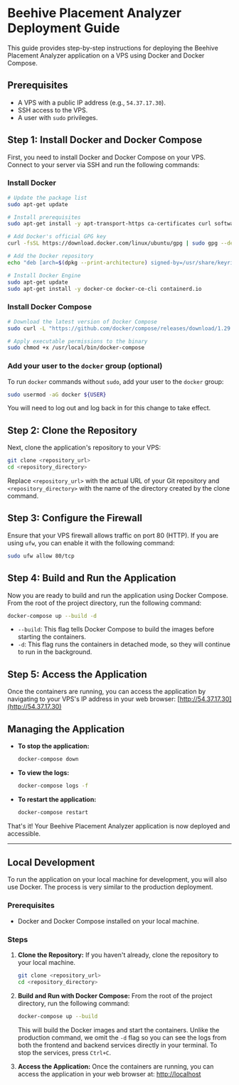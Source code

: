 # Beehive Placement Analyzer Deployment Guide

This guide provides step-by-step instructions for deploying the Beehive Placement Analyzer application on a VPS using Docker and Docker Compose.

## Prerequisites

- A VPS with a public IP address (e.g., `54.37.17.30`).
- SSH access to the VPS.
- A user with `sudo` privileges.

## Step 1: Install Docker and Docker Compose

First, you need to install Docker and Docker Compose on your VPS. Connect to your server via SSH and run the following commands:

### Install Docker
```bash
# Update the package list
sudo apt-get update

# Install prerequisites
sudo apt-get install -y apt-transport-https ca-certificates curl software-properties-common

# Add Docker's official GPG key
curl -fsSL https://download.docker.com/linux/ubuntu/gpg | sudo gpg --dearmor -o /usr/share/keyrings/docker-archive-keyring.gpg

# Add the Docker repository
echo "deb [arch=$(dpkg --print-architecture) signed-by=/usr/share/keyrings/docker-archive-keyring.gpg] https://download.docker.com/linux/ubuntu $(lsb_release -cs) stable" | sudo tee /etc/apt/sources.list.d/docker.list > /dev/null

# Install Docker Engine
sudo apt-get update
sudo apt-get install -y docker-ce docker-ce-cli containerd.io
```

### Install Docker Compose
```bash
# Download the latest version of Docker Compose
sudo curl -L "https://github.com/docker/compose/releases/download/1.29.2/docker-compose-$(uname -s)-$(uname -m)" -o /usr/local/bin/docker-compose

# Apply executable permissions to the binary
sudo chmod +x /usr/local/bin/docker-compose
```

### Add your user to the `docker` group (optional)
To run `docker` commands without `sudo`, add your user to the `docker` group:
```bash
sudo usermod -aG docker ${USER}
```
You will need to log out and log back in for this change to take effect.

## Step 2: Clone the Repository

Next, clone the application's repository to your VPS:
```bash
git clone <repository_url>
cd <repository_directory>
```
Replace `<repository_url>` with the actual URL of your Git repository and `<repository_directory>` with the name of the directory created by the clone command.

## Step 3: Configure the Firewall

Ensure that your VPS firewall allows traffic on port 80 (HTTP). If you are using `ufw`, you can enable it with the following command:
```bash
sudo ufw allow 80/tcp
```

## Step 4: Build and Run the Application

Now you are ready to build and run the application using Docker Compose. From the root of the project directory, run the following command:
```bash
docker-compose up --build -d
```
- `--build`: This flag tells Docker Compose to build the images before starting the containers.
- `-d`: This flag runs the containers in detached mode, so they will continue to run in the background.

## Step 5: Access the Application

Once the containers are running, you can access the application by navigating to your VPS's IP address in your web browser:
[http://54.37.17.30](http://54.37.17.30)

## Managing the Application

- **To stop the application:**
  ```bash
  docker-compose down
  ```
- **To view the logs:**
  ```bash
  docker-compose logs -f
  ```
- **To restart the application:**
  ```bash
  docker-compose restart
  ```

That's it! Your Beehive Placement Analyzer application is now deployed and accessible.

---

## Local Development

To run the application on your local machine for development, you will also use Docker. The process is very similar to the production deployment.

### Prerequisites

- Docker and Docker Compose installed on your local machine.

### Steps

1.  **Clone the Repository:**
    If you haven't already, clone the repository to your local machine.
    ```bash
    git clone <repository_url>
    cd <repository_directory>
    ```

2.  **Build and Run with Docker Compose:**
    From the root of the project directory, run the following command:
    ```bash
    docker-compose up --build
    ```
    This will build the Docker images and start the containers. Unlike the production command, we omit the `-d` flag so you can see the logs from both the frontend and backend services directly in your terminal. To stop the services, press `Ctrl+C`.

3.  **Access the Application:**
    Once the containers are running, you can access the application in your web browser at:
    [http://localhost](http://localhost)
